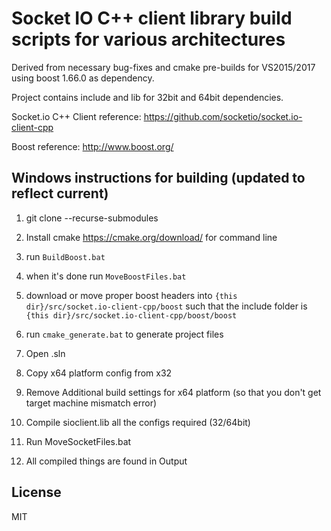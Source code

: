 # Socket IO C++ client library build scripts for various architectures
Derived from necessary bug-fixes and cmake pre-builds for VS2015/2017 using boost 1.66.0 as dependency.

Project contains include and lib for 32bit and 64bit dependencies.

Socket.io C++ Client reference: https://github.com/socketio/socket.io-client-cpp

Boost reference: http://www.boost.org/

## Windows instructions for building (updated to reflect current)

1) git clone --recurse-submodules

2) Install cmake https://cmake.org/download/ for command line

3) run ```BuildBoost.bat```

4) when it's done run ```MoveBoostFiles.bat```

5) download or move proper boost headers into ```{this dir}/src/socket.io-client-cpp/boost``` such that the include folder is ```{this dir}/src/socket.io-client-cpp/boost/boost```

6) run ```cmake_generate.bat``` to generate project files

7) Open .sln

8) Copy x64 platform config from x32

9) Remove Additional build settings for x64 platform (so that you don't get target machine mismatch error)

10) Compile sioclient.lib all the configs required (32/64bit)

11) Run MoveSocketFiles.bat

12) All compiled things are found in Output

## License
MIT

